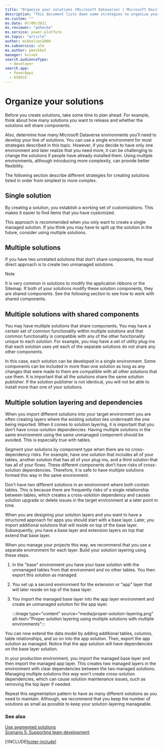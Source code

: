 ```yaml
---
title: "Organize your solutions (Microsoft Dataverse) | Microsoft Docs" # Intent and product brand in a unique string of 43-59 chars including spaces
description: "This document lists down some strategies to organize your solutions" # 115-145 characters including spaces. This abstract displays in the search result.
ms.custom: ""
ms.date: 07/09/2021
ms.reviewer: "pehecke"
ms.service: power-platform
ms.topic: "article"
author: mikkelsen2000
ms.subservice: alm
ms.author: pemikkel
manager: kvivek
search.audienceType: 
  - developer
search.app: 
  - PowerApps
  - D365CE
---
```


# Organize your solutions

Before you create solutions, take some time to plan ahead. For example, think about how many solutions you want to release and whether the solutions will share components.  
  
 Also, determine how many Microsoft Dataverse environments you’ll need to develop your line of solutions. You can use a single environment for most strategies described in this topic. However, if you decide to have only one environment and later realize that you need more, it can be challenging to change the solutions if people have already installed them. Using multiple environments, although introducing more complexity, can provide better flexibility.  
  
The following section describe different strategies for creating solutions listed in order from simplest to more complex.  
  
## Single solution

 By creating a solution, you establish a working set of customizations. This makes it easier to find items that you have customized.  
  
 This approach is recommended when you only want to create a single managed solution. If you think you may have to split up the solution in the future, consider using multiple solutions.  

## Multiple solutions

 If you have two unrelated solutions that don’t share components, the most direct approach is to create two unmanaged solutions.  
  
> [!NOTE]
> It is very common in solutions to modify the application ribbons or the Sitemap. If both of your solutions modify these solution components, they are shared components. See the following section to see how to work with shared components.

## Multiple solutions with shared components

 You may have multiple solutions that share components. You may have a certain set of common functionality within multiple solutions and that common functionality is compatible with any of the other functionality unique to each solution. For example, you may have a set of utility plug-ins that each solution uses yet each of the separate solutions do not share any other components.  
  
 In this case, each solution can be developed in a single environment. Some components can be included in more than one solution as long as any changes that were made to them are compatible with all other solutions that use them. It is important that all the solutions share the same solution publisher. If the solution publisher is not identical, you will not be able to install more than one of your solutions.
 
## Multiple solution layering and dependencies

When you import different solutions into your target environment you are often creating layers where the existing solution lies underneath the one being imported. When it comes to solution layering, it is important that you don’t have cross-solution dependencies. Having multiple solutions in the same environment using the same unmanaged component should be avoided. This is especially true with tables.

Segment your solutions by component type when there are no cross-dependency risks.  For example, have one solution that includes all of your tables, another solution that has all of your plug-ins, and a third  solution that has all of your flows. These different components don’t have risks of cross-solution dependencies. Therefore, it is safe to have multiple solutions formed this way in the same environment.

Don’t have two different solutions in an environment where both contain tables. This is because there are frequently risks of a single relationship between tables, which creates a cross-solution dependency and causes solution upgrade or delete issues in the target environment at a later point in time.

When you are designing your solution layers and you want to have a structured approach for apps you should start with a base layer. Later, you import additional solutions that will reside on top of the base layer. Subsequently, you have a base layer and extension layers on top that extend that base layer.

When you manage your projects this way, we recommend that you use a separate environment for each layer. Build your solution layering using these steps.

1. In the "base" environment you have your base solution with the unmanaged tables from that environment and no other tables.  You then export this solution as managed. 
1. You set up a second environment for the extension or "app" layer that will later reside on top of the base layer.  
1. You import the managed base layer into the app layer environment and create an unmanaged solution for the app layer.  

   :::image type="content" source="media/proper-solution-layering.png" alt-text="Proper solution layering using multiple solutions with multiple environments":::

You can now extend the data model by adding additional tables, columns, table relationships, and so on into the app solution. Then, export the app solution as managed. Notice that the app solution will have dependencies on the base layer solution.

In your production environment, you import the managed base layer and then import the managed app layer. This creates two managed layers in the environment with clear dependencies between the two managed solutions.  Managing multiple solutions this way won’t create cross-solution dependencies, which can cause solution maintenance issues, such as removing the top layer if needed.  

Repeat this segmentation pattern to have as many different solutions as you need to maintain. Although, we recommend that you keep the number of solutions as small as possible to keep your solution layering manageable.

### See also  

[Use segmented solutions](./segmented-solutions-alm.md) <br />
[Scenario 5: Supporting team development](team-development-alm.md)


[!INCLUDE[footer-include](../includes/footer-banner.md)]
